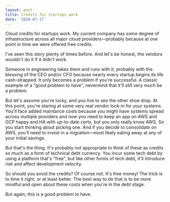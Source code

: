 ```yaml
---
layout: post
title: Credits for startups work
date: '2018-07-17'
---
```


Cloud credits for startups work. My current company has some degree of infrastructure across all major cloud providers—probably because at one point in time we were offered free credits.

I've seen this story plenty of times before. And let's be honest, the vendors wouldn't do it if it didn't work.

Someone in engineering takes them and runs with it, probably with the blessing of the CEO and/or CFO because nearly every startup begins its life cash-strapped. It only becomes a problem if you're successful. A classic example of a "good problem to have", nevermind that it'll still very much be a problem.

But let's assume you're lucky, and you live to see the other shoe drop. At this point, you're staring at some very real vendor lock-in for your systems. You'll face added maintance costs because you might have systems spread across multiple providers and now you need to keep an app on AWS and GCP happy and HA with up-to-date certs, but you only really know AWS. So you start thinking about picking one. And if you decide to consolidate on AWS, you'll need to invest in a migration—most likely eating away at any of your initial savings.

But that's the thing. It's probably not appropriate to think of these as credits so much as a form of technical debt currency. You incur some tech debt by using a platform that's "free", but like other forms of tech debt, it'll introduce risk and affect development velocity.

So should you avoid the credits? Of course not. It's free money! The trick is to time it right, or at least better. The best way to do that is to be more mindful and open about these costs when you're in the debt stage.

But again, this is a good problem to have. 